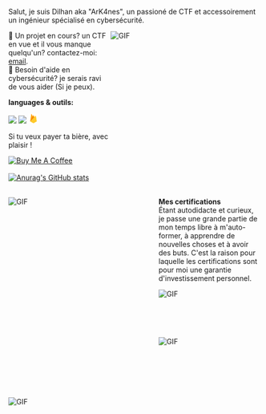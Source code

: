 







Salut, je suis Dilhan aka "ArK4nes", un passioné de CTF et accessoirement un ingénieur spécialisé en cybersécurité.




 <img align="right" alt="GIF" src="https://github.com/DilhanWaveler/DilhanWaveler/blob/main/cyber1.gif?raw=true" width="300" height="300" />

  
  💼 Un projet en cours? un CTF en vue et il vous manque quelqu'un? contactez-moi: [email](mailto:nidocale@protonmail.com). </br>
  💬 Besoin d'aide en cybersécurité? je serais ravi de vous aider (Si je peux).

**languages & outils:**  

<code><img height="20" src="https://raw.githubusercontent.com/jmnote/z-icons/master/svg/python.svg"></code>
<code><img height="20" src="https://raw.githubusercontent.com/jmnote/z-icons/master/svg/bash.svg"></code>
<code><img height="20" src="https://raw.githubusercontent.com/github/explore/80688e429a7d4ef2fca1e82350fe8e3517d3494d/topics/firebase/firebase.png"></code>

Si tu veux payer ta bière, avec plaisir !

<a href="https://www.buymeacoffee.com/abhisheknaiidu" target="_blank"><img src="https://cdn.buymeacoffee.com/buttons/v2/default-red.png" alt="Buy Me A Coffee" width="150" ></a>
</br>
</br>
 [![Anurag's GitHub stats](https://github-readme-stats.vercel.app/api?username=DilhanWaveler)](https://github.com/DilhanWaveler/github-readme-stats)
</br>
</br>

 <img align="left" alt="GIF" src="https://github.com/DilhanWaveler/DilhanWaveler/blob/main/41175-iso-9001-certification-animation.gif" width="300" height="300" />
 

 
 

**Mes certifications** </br>
Étant autodidacte et curieux, je passe une grande partie de mon temps libre à m'auto-former, à apprendre de nouvelles choses et à avoir des buts. C'est la raison pour laquelle les certifications sont pour moi une garantie d'investissement personnel.
</br>


<img align="left" alt="GIF" src="https://github.com/DilhanWaveler/DilhanWaveler/blob/main/eJPT.png?raw=true" width="120" height="95" />
<img align="left" alt="GIF" src="https://github.com/DilhanWaveler/DilhanWaveler/blob/main/Foundations_of_MITRE_ATT_CK_Badge.png?raw=true" width="120" height="120" />
<img align="left" alt="GIF" src="https://github.com/DilhanWaveler/DilhanWaveler/blob/main/allstar.png?raw=true" width="120" height="120" />








